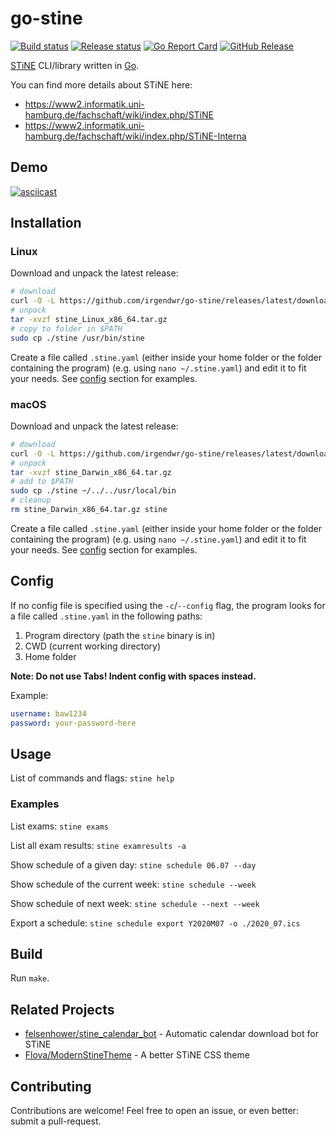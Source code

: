 # go-stine

[![Build status](https://github.com/irgendwr/go-stine/workflows/build/badge.svg)](https://github.com/irgendwr/go-stine/actions?query=workflow%3Abuild)
[![Release status](https://github.com/irgendwr/go-stine/workflows/release/badge.svg)](https://github.com/irgendwr/go-stine/actions?query=workflow%3Arelease)
[![Go Report Card](https://goreportcard.com/badge/github.com/irgendwr/go-stine)](https://goreportcard.com/report/github.com/irgendwr/go-stine)
[![GitHub Release](https://img.shields.io/github/release/irgendwr/go-stine.svg)](https://github.com/irgendwr/go-stine/releases)

[STiNE](https://www.stine.uni-hamburg.de) CLI/library written in [Go](https://golang.org/).

You can find more details about STiNE here:

- https://www2.informatik.uni-hamburg.de/fachschaft/wiki/index.php/STiNE
- https://www2.informatik.uni-hamburg.de/fachschaft/wiki/index.php/STiNE-Interna

## Demo

[![asciicast](https://asciinema.org/a/351399.svg)](https://asciinema.org/a/351399)

## Installation

### Linux

Download and unpack the latest release:
```bash
# download
curl -O -L https://github.com/irgendwr/go-stine/releases/latest/download/stine_Linux_x86_64.tar.gz
# unpack
tar -xvzf stine_Linux_x86_64.tar.gz
# copy to folder in $PATH
sudo cp ./stine /usr/bin/stine
```

Create a file called `.stine.yaml` (either inside your home folder or the folder containing the program) (e.g. using `nano ~/.stine.yaml`) and edit it to fit your needs.
See [config](#config) section for examples.

### macOS
Download and unpack the latest release:
```bash
# download
curl -O -L https://github.com/irgendwr/go-stine/releases/latest/download/stine_Darwin_x86_64.tar.gz
# unpack
tar -xvzf stine_Darwin_x86_64.tar.gz
# add to $PATH
sudo cp ./stine ~/../../usr/local/bin
# cleanup
rm stine_Darwin_x86_64.tar.gz stine
```
Create a file called `.stine.yaml` (either inside your home folder or the folder containing the program) (e.g. using `nano ~/.stine.yaml`) and edit it to fit your needs.
See [config](#config) section for examples.

## Config

If no config file is specified using the `-c`/`--config` flag, the program looks for a file called `.stine.yaml` in the following paths:

1. Program directory (path the `stine` binary is in)
2. CWD (current working directory)
3. Home folder

**Note: Do not use Tabs! Indent config with spaces instead.**

Example:

```yaml
username: baw1234
password: your-password-here
```

## Usage

List of commands and flags: `stine help`

### Examples

List exams: `stine exams`

List all exam results: `stine examresults -a`

Show schedule of a given day: `stine schedule 06.07 --day`

Show schedule of the current week: `stine schedule --week`

Show schedule of next week: `stine schedule --next --week`

Export a schedule: `stine schedule export Y2020M07 -o ./2020_07.ics`

## Build

Run `make`.

## Related Projects

- [felsenhower/stine_calendar_bot](https://github.com/felsenhower/stine_calendar_bot) - Automatic calendar download bot for STiNE
- [Flova/ModernStineTheme](https://github.com/Flova/ModernStineTheme) - A better STiNE CSS theme

## Contributing

Contributions are welcome! Feel free to open an issue, or even better: submit a pull-request.
